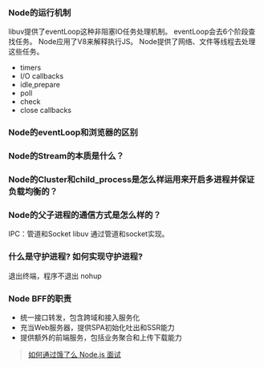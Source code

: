 ### Node的运行机制
libuv提供了eventLoop这种非阻塞IO任务处理机制。
eventLoop会去6个阶段查找任务。
Node应用了V8来解释执行JS。
Node提供了网络、文件等线程去处理这些任务。

- timers
- I/O callbacks
- idle,prepare
- poll
- check
- close callbacks

### Node的eventLoop和浏览器的区别

### Node的Stream的本质是什么？

### Node的Cluster和child_process是怎么样运用来开启多进程并保证负载均衡的？


### Node的父子进程的通信方式是怎么样的？
IPC：管道和Socket
libuv 通过管道和socket实现。

### 什么是守护进程? 如何实现守护进程?
退出终端，程序不退出
nohup

### Node BFF的职责
- 统一接口转发，包含跨域和接入服务化
- 充当Web服务器，提供SPA初始化吐出和SSR能力
- 提供额外的前端服务，包括业务聚合和上传下载能力

> [如何通过饿了么 Node.js 面试](https://github.com/ElemeFE/node-interview/tree/master/sections/zh-cn)